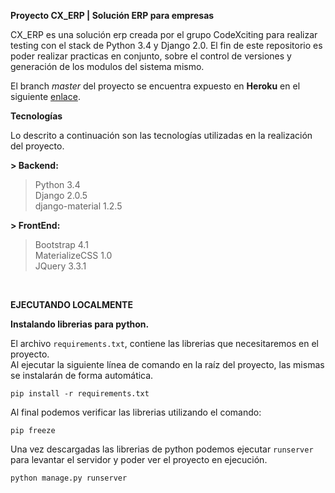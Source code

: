 ﻿**Proyecto CX_ERP | Solución ERP para empresas**

CX_ERP es una solución erp creada por el grupo CodeXciting para realizar testing con el stack de 
Python 3.4 y Django 2.0.
El fin de este repositorio es poder realizar practicas en conjunto, sobre el control de versiones y 
generación de los modulos del sistema mismo.

El branch _master_ del proyecto se encuentra expuesto en **Heroku** en el siguiente [enlace](https://codexcitingerp.herokuapp.com/accounts/login).

**Tecnologías** <br>

Lo descrito a continuación son las tecnologías utilizadas en la realización del proyecto.

**> Backend:**
> Python 3.4 <br>
> Django 2.0.5 <br>
> django-material 1.2.5 <br>

**> FrontEnd:**
> Bootstrap 4.1 <br>
> MaterializeCSS 1.0 <br>
> JQuery 3.3.1 <br>

<br>

**EJECUTANDO LOCALMENTE**

**Instalando librerias para python.** <br>

El archivo `requirements.txt`, contiene las librerias que necesitaremos en el proyecto.<br>
Al ejecutar la siguiente línea de comando en la raíz del proyecto, las mismas se instalarán de forma 
automática.

`pip install -r requirements.txt`

Al final podemos verificar las librerias utilizando el comando:

`pip freeze`

Una vez descargadas las librerias de python podemos ejecutar `runserver` para levantar el servidor y 
poder ver el proyecto en ejecución.

`python manage.py runserver`
